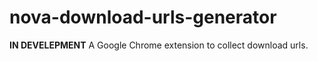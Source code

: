 # nova-download-urls-generator
**IN DEVELEPMENT**
A Google Chrome extension to collect download urls.
